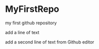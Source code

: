 # MyFirstRepo
my first github repository

add a line of text

add a second line of text from Github editor
